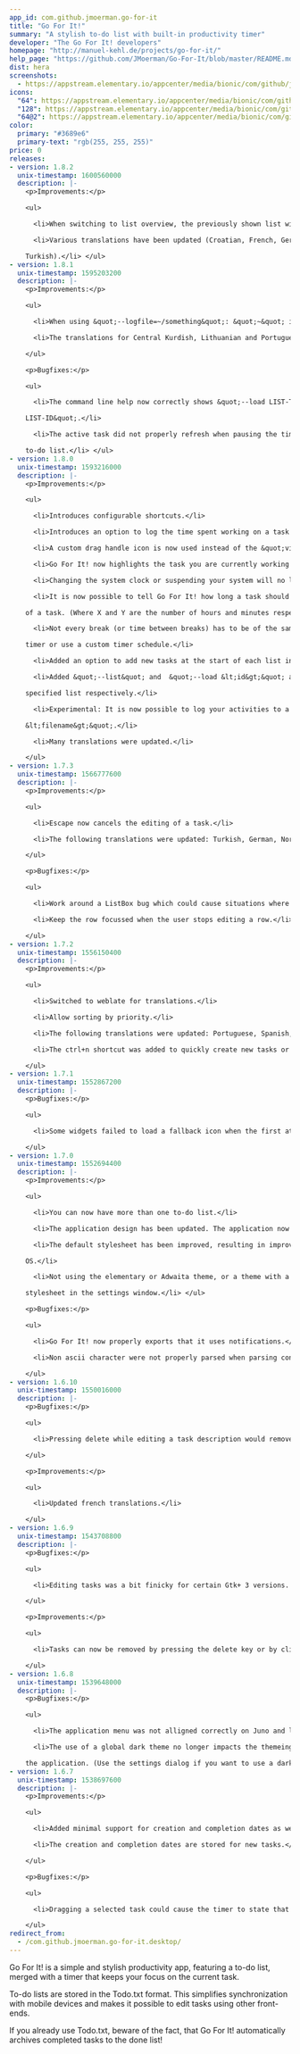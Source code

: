 ```yaml
---
app_id: com.github.jmoerman.go-for-it
title: "Go For It!"
summary: "A stylish to-do list with built-in productivity timer"
developer: "The Go For It! developers"
homepage: "http://manuel-kehl.de/projects/go-for-it/"
help_page: "https://github.com/JMoerman/Go-For-It/blob/master/README.md"
dist: hera
screenshots:
  - https://appstream.elementary.io/appcenter/media/bionic/com/github/jmoerman.go-for-it/7B15D64AC344258DBAD2A7921F70A854/screenshots/image-1_orig.png
icons:
  "64": https://appstream.elementary.io/appcenter/media/bionic/com/github/jmoerman.go-for-it/7B15D64AC344258DBAD2A7921F70A854/icons/64x64/com.github.jmoerman.go-for-it_com.github.jmoerman.go-for-it.png
  "128": https://appstream.elementary.io/appcenter/media/bionic/com/github/jmoerman.go-for-it/7B15D64AC344258DBAD2A7921F70A854/icons/128x128/com.github.jmoerman.go-for-it_com.github.jmoerman.go-for-it.png
  "64@2": https://appstream.elementary.io/appcenter/media/bionic/com/github/jmoerman.go-for-it/7B15D64AC344258DBAD2A7921F70A854/icons/64x64@2/com.github.jmoerman.go-for-it_com.github.jmoerman.go-for-it.png
color:
  primary: "#3689e6"
  primary-text: "rgb(255, 255, 255)"
price: 0
releases:
- version: 1.8.2
  unix-timestamp: 1600560000
  description: |-
    <p>Improvements:</p>

    <ul>

      <li>When switching to list overview, the previously shown list will now be selected.</li>

      <li>Various translations have been updated (Croatian, French, German, Norwegian Bokmål, Polish, Portuguese, Slovak,

    Turkish).</li> </ul>
- version: 1.8.1
  unix-timestamp: 1595203200
  description: |-
    <p>Improvements:</p>

    <ul>

      <li>When using &quot;--logfile=~/something&quot;: &quot;~&quot; is now expanded.</li>

      <li>The translations for Central Kurdish, Lithuanian and Portuguese (Brazil) have been updated.</li>

    </ul>

    <p>Bugfixes:</p>

    <ul>

      <li>The command line help now correctly shows &quot;--load LIST-TYPE LIST-ID&quot; instead of &quot;--load=LIST-TYPE

    LIST-ID&quot;.</li>

      <li>The active task did not properly refresh when pausing the timer after switching lists and interacting with the

    to-do list.</li> </ul>
- version: 1.8.0
  unix-timestamp: 1593216000
  description: |-
    <p>Improvements:</p>

    <ul>

      <li>Introduces configurable shortcuts.</li>

      <li>Introduces an option to log the time spent working on a task (using the timer) to the todo.txt files.</li>

      <li>A custom drag handle icon is now used instead of the &quot;view-list&quot; icon.</li>

      <li>Go For It! now highlights the task you are currently working on with ⏰.</li>

      <li>Changing the system clock or suspending your system will no longer affect the timer.</li>

      <li>It is now possible to tell Go For It! how long a task should take by adding `duration:Xh-Ym` to the description

    of a task. (Where X and Y are the number of hours and minutes respectively. For a five minute task one would need to add `duration:5m`.) Go For It! will notify you when you exceed this duration. (Do not forget to enable timer logging so Go For It! will know how much time you have spent working on a task after closing the application!)</li>

      <li>Not every break (or time between breaks) has to be of the same length: You can now use Go For It! as a pomodoro

    timer or use a custom timer schedule.</li>

      <li>Added an option to add new tasks at the start of each list instead of appending them to the end.</li>

      <li>Added &quot;--list&quot; and  &quot;--load &lt;id&gt;&quot; arguments to show the configured lists and load a

    specified list respectively.</li>

      <li>Experimental: It is now possible to log your activities to a csv file by starting Go For It! with &quot;--logfile

    &lt;filename&gt;&quot;.</li>

      <li>Many translations were updated.</li>

    </ul>
- version: 1.7.3
  unix-timestamp: 1566777600
  description: |-
    <p>Improvements:</p>

    <ul>

      <li>Escape now cancels the editing of a task.</li>

      <li>The following translations were updated: Turkish, German, Norwegian Bokmål, Japanese, Polish, Telugu.</li>

    </ul>

    <p>Bugfixes:</p>

    <ul>

      <li>Work around a ListBox bug which could cause situations where no row is selected even though suitable rows exist.</li>

      <li>Keep the row focussed when the user stops editing a row.</li>

    </ul>
- version: 1.7.2
  unix-timestamp: 1556150400
  description: |-
    <p>Improvements:</p>

    <ul>

      <li>Switched to weblate for translations.</li>

      <li>Allow sorting by priority.</li>

      <li>The following translations were updated: Portuguese, Spanish, Lithuanian, Korean, Norwegian Bokmål.</li>

      <li>The ctrl+n shortcut was added to quickly create new tasks or lists.</li>

    </ul>
- version: 1.7.1
  unix-timestamp: 1552867200
  description: |-
    <p>Bugfixes:</p>

    <ul>

      <li>Some widgets failed to load a fallback icon when the first attempt at loading an icon failed.</li>

    </ul>
- version: 1.7.0
  unix-timestamp: 1552694400
  description: |-
    <p>Improvements:</p>

    <ul>

      <li>You can now have more than one to-do list.</li>

      <li>The application design has been updated. The application now uses less vertical space if a headerbar is used.</li>

      <li>The default stylesheet has been improved, resulting in improved looks when the application is used on elementary

    OS.</li>

      <li>Not using the elementary or Adwaita theme, or a theme with a similar color scheme? You can now select a different

    stylesheet in the settings window.</li> </ul>

    <p>Bugfixes:</p>

    <ul>

      <li>Go For It! now properly exports that it uses notifications.</li>

      <li>Non ascii character were not properly parsed when parsing contexts and projects.</li>

    </ul>
- version: 1.6.10
  unix-timestamp: 1550016000
  description: |-
    <p>Bugfixes:</p>

    <ul>

      <li>Pressing delete while editing a task description would remove the task instead of removing a character.</li>

    </ul>

    <p>Improvements:</p>

    <ul>

      <li>Updated french translations.</li>

    </ul>
- version: 1.6.9
  unix-timestamp: 1543708800
  description: |-
    <p>Bugfixes:</p>

    <ul>

      <li>Editing tasks was a bit finicky for certain Gtk+ 3 versions. Editing should now never be aborted immediately.</li>

    </ul>

    <p>Improvements:</p>

    <ul>

      <li>Tasks can now be removed by pressing the delete key or by clicking a new delete button while editing a task.</li>

    </ul>
- version: 1.6.8
  unix-timestamp: 1539648000
  description: |-
    <p>Bugfixes:</p>

    <ul>

      <li>The application menu was not alligned correctly on Juno and likely other modern distribution releases.</li>

      <li>The use of a global dark theme no longer impacts the themeing of Go For It!, while it used to affect a part of

    the application. (Use the settings dialog if you want to use a dark theme.)</li> </ul>
- version: 1.6.7
  unix-timestamp: 1538697600
  description: |-
    <p>Improvements:</p>

    <ul>

      <li>Added minimal support for creation and completion dates as well as the priority of a task.</li>

      <li>The creation and completion dates are stored for new tasks.</li>

    </ul>

    <p>Bugfixes:</p>

    <ul>

      <li>Dragging a selected task could cause the timer to state that all tasks are finished.</li>

    </ul>
redirect_from:
  - /com.github.jmoerman.go-for-it.desktop/
---
```


<p>Go For It! is a simple and stylish productivity app, featuring a to-do list, merged with a timer that keeps your focus on the current task.</p>
<p>To-do lists are stored in the Todo.txt format. This simplifies synchronization with mobile devices and makes it possible to edit tasks using other front-ends.</p>
<p>If you already use Todo.txt, beware of the fact, that Go For It! automatically archives completed tasks to the done list!</p>